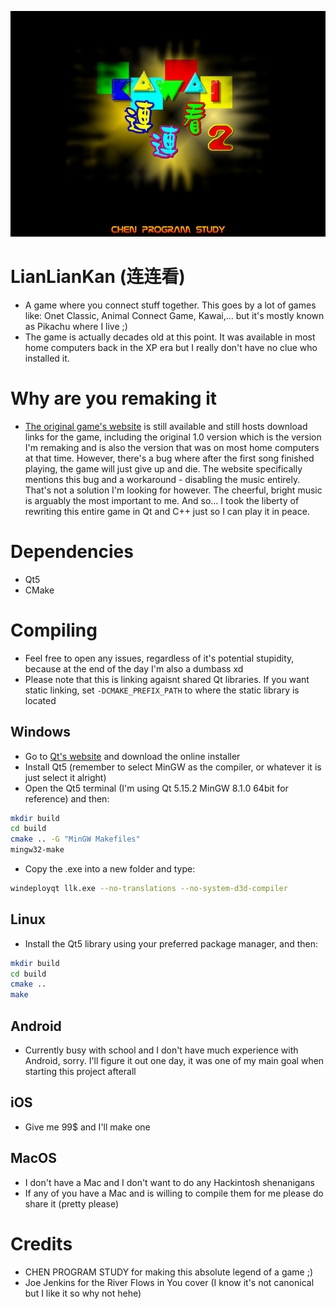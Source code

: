 ![image](/resources/background/titlescreen.jpg)

# LianLianKan (连连看)
- A game where you connect stuff together. This goes by a lot of games like: Onet Classic, Animal Connect Game, Kawai,... but it's mostly known as Pikachu
where I live ;)
- The game is actually decades old at this point. It was available in most home computers back in the XP era but I really don't have no clue who installed it.

# Why are you remaking it
- [The original game's website](http://www.llk.cn/) is still available and still hosts download links for the game, including the original 1.0 version
which is the version I'm remaking and is also the version that was on most home computers at that time. However, there's a bug where after the first song
finished playing, the game will just give up and die. The website specifically mentions this bug and a workaround - disabling the music entirely. That's
not a solution I'm looking for however. The cheerful, bright music is arguably the most important to me. And so... I took the liberty of rewriting this
entire game in Qt and C++ just so I can play it in peace.

# Dependencies
- Qt5
- CMake

# Compiling 
- Feel free to open any issues, regardless of it's potential stupidity, because at the end of the day I'm also a dumbass xd
- Please note that this is linking agaisnt shared Qt libraries. If you want static linking, set ``-DCMAKE_PREFIX_PATH`` to where the static library is located

## Windows
- Go to [Qt's website](https://www.qt.io/) and download the online installer
- Install Qt5 (remember to select MinGW as the compiler, or whatever it is just select it alright)
- Open the Qt5 terminal (I'm using Qt 5.15.2 MinGW 8.1.0 64bit for reference) and then:
```sh
mkdir build
cd build
cmake .. -G "MinGW Makefiles"
mingw32-make
```
- Copy the .exe into a new folder and type:
```sh
windeployqt llk.exe --no-translations --no-system-d3d-compiler
```

## Linux
- Install the Qt5 library using your preferred package manager, and then:
```sh
mkdir build
cd build
cmake ..
make
```

## Android
- Currently busy with school and I don't have much experience with Android, sorry. I'll figure it out one day, it was one of my main goal when starting this project afterall

## iOS
- Give me 99$ and I'll make one

## MacOS
- I don't have a Mac and I don't want to do any Hackintosh shenanigans
- If any of you have a Mac and is willing to compile them for me please do share it (pretty please)

# Credits
- CHEN PROGRAM STUDY for making this absolute legend of a game ;)
- Joe Jenkins for the River Flows in You cover (I know it's not canonical but I like it so why not hehe)
